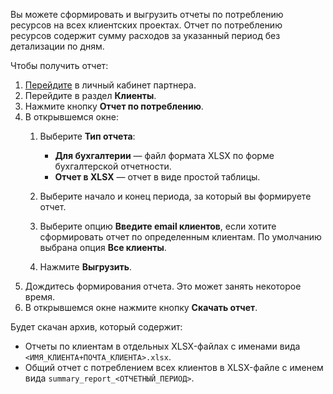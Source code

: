 Вы можете сформировать и выгрузить отчеты по потреблению ресурсов на всех клиентских проектах.
Отчет по потреблению ресурсов содержит сумму расходов за указанный период без детализации по дням.

Чтобы получить отчет:

1. [Перейдите](https://partners.tech.vk.com) в личный кабинет партнера.
1. Перейдите в раздел **Клиенты**.
1. Нажмите кнопку **Отчет по потреблению**.
1. В открывшемся окне:
    1. Выберите **Тип отчета**:

        - **Для бухгалтерии** — файл формата XLSX по форме бухгалтерской отчетности.
        - **Отчет в XLSX** — отчет в виде простой таблицы.

    1. Выберите начало и конец периода, за который вы формируете отчет.
    1. Выберите опцию **Введите email клиентов**, если хотите сформировать отчет по определенным клиентам. По умолчанию выбрана опция **Все клиенты**.
    1. Нажмите **Выгрузить**.
1. Дождитесь формирования отчета. Это может занять некоторое время.
1. В открывшемся окне нажмите кнопку **Скачать отчет**.

Будет скачан архив, который содержит:

- Отчеты по клиентам в отдельных XLSX-файлах c именами вида `<ИМЯ_КЛИЕНТА+ПОЧТА_КЛИЕНТА>.xlsx`.
- Общий отчет с потреблением всех клиентов в XLSX-файле с именем вида `summary_report_<ОТЧЕТНЫЙ_ПЕРИОД>`.
